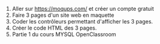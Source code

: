 1. Aller sur https://moqups.com/ et créer un compte gratuit
2. Faire 3 pages d'un site web en maquette
3. Coder les  contrôleurs permettant d'afficher les 3 pages.
4. Créer le code HTML des 3 pages.
5. Partie 1 du cours MYSQL OpenClassroom
